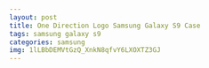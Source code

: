 ```yaml
---
layout: post
title: One Direction Logo Samsung Galaxy S9 Case
tags: samsung galaxy s9
categories: samsung
img: 1lLBbDEMVtGzQ_XnkN8qfvY6LXOXTZ3GJ
---
```

